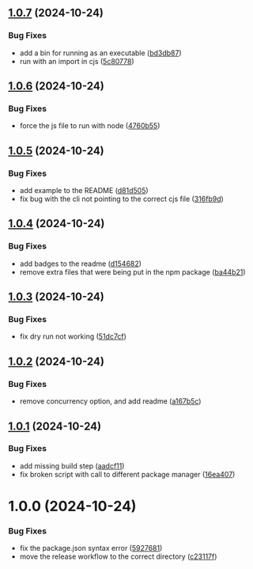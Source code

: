 ## [1.0.7](https://github.com/Metroxe/relative-to-alias-resolver/compare/1.0.6...1.0.7) (2024-10-24)


### Bug Fixes

* add a bin for running as an executable ([bd3db87](https://github.com/Metroxe/relative-to-alias-resolver/commit/bd3db87a12157a031e5bc23c07dee3edb90b4552))
* run with an import in cjs ([5c80778](https://github.com/Metroxe/relative-to-alias-resolver/commit/5c807786f594348d182cbc12518895caf99df2bb))

## [1.0.6](https://github.com/Metroxe/relative-to-alias-resolver/compare/1.0.5...1.0.6) (2024-10-24)


### Bug Fixes

* force the js file to run with node ([4760b55](https://github.com/Metroxe/relative-to-alias-resolver/commit/4760b5524bc584dbfc1746633dcc45621191ad0c))

## [1.0.5](https://github.com/Metroxe/relative-to-alias-resolver/compare/1.0.4...1.0.5) (2024-10-24)


### Bug Fixes

* add example to the README ([d81d505](https://github.com/Metroxe/relative-to-alias-resolver/commit/d81d505e10f4e069dee09796b447cfe09ddf0f8e))
* fix bug with the cli not pointing to the correct cjs file ([316fb9d](https://github.com/Metroxe/relative-to-alias-resolver/commit/316fb9d3ac8db3a960db237199c8bff21a0681a3))

## [1.0.4](https://github.com/Metroxe/relative-to-alias-resolver/compare/1.0.3...1.0.4) (2024-10-24)


### Bug Fixes

* add badges to the readme ([d154682](https://github.com/Metroxe/relative-to-alias-resolver/commit/d15468255326002fc6121317dae89937f68826c9))
* remove extra files that were being put in the npm package ([ba44b21](https://github.com/Metroxe/relative-to-alias-resolver/commit/ba44b21674a97402343a632cbe7e1e523d8fa78e))

## [1.0.3](https://github.com/Metroxe/relative-to-alias-resolver/compare/1.0.2...1.0.3) (2024-10-24)


### Bug Fixes

* fix dry run not working ([51dc7cf](https://github.com/Metroxe/relative-to-alias-resolver/commit/51dc7cf4830286fce8bc0dc2ea0b5709d6a6681a))

## [1.0.2](https://github.com/Metroxe/relative-to-alias-resolver/compare/1.0.1...1.0.2) (2024-10-24)


### Bug Fixes

* remove concurrency option, and add readme ([a167b5c](https://github.com/Metroxe/relative-to-alias-resolver/commit/a167b5c61cdeb2baca0c642820ff01f16519ae5d))

## [1.0.1](https://github.com/Metroxe/relative-to-alias-resolver/compare/1.0.0...1.0.1) (2024-10-24)


### Bug Fixes

* add missing build step ([aadcf11](https://github.com/Metroxe/relative-to-alias-resolver/commit/aadcf115253057998f925f4d8e90b4252b619f68))
* fix broken script with call to different package manager ([16ea407](https://github.com/Metroxe/relative-to-alias-resolver/commit/16ea4074f6e99fcde21a5e2f6a14f4683b4dca00))

# 1.0.0 (2024-10-24)


### Bug Fixes

* fix the package.json syntax error ([5927681](https://github.com/Metroxe/relative-to-alias-resolver/commit/59276814cb9b5eae807461e8700160b20e51ed76))
* move the release workflow to the correct directory ([c23117f](https://github.com/Metroxe/relative-to-alias-resolver/commit/c23117f241f508ed44bf960e95d659df62a3e664))
